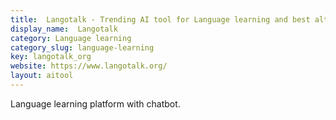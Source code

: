 ```yaml
---
title:  Langotalk - Trending AI tool for Language learning and best alternatives
display_name:  Langotalk
category: Language learning
category_slug: language-learning
key: langotalk_org
website: https://www.langotalk.org/
layout: aitool
---
```


Language learning platform with chatbot.
